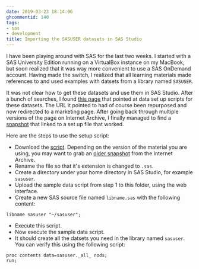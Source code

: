 ```yaml
---
date: 2019-03-23 18:14:06
ghcommentid: 140
tags:
- sas
- development
title: Importing the SASUSER datasets in SAS Studio
---
```


I have been playing around with SAS for the last two weeks. I started with a SAS University Edition running on a VirtualBox instance on my MacBook, but soon realized that it was way more convenient to use a SAS OnDemand account. Having made the switch, I realized that all learning materials made references to and used examples with datsets from a library named `SASUSER`.

It was not clear how to get these datasets and use them in SAS Studio. After a bunch of searches, I found [this page](https://communities.sas.com/t5/SAS-Certification/How-to-get-SASUSER-library-s-data-sets/m-p/306631/highlight/true#M124) that pointed at data set up scripts for these datasets. The URL it pointed to had of course been repurposed and now redirected to a marketing page. After going back through multiple versions of the page on Internet Archive, I finally managed to find a [snapshot](https://web.archive.org/web/20151005165134/http://support.sas.com:80/publishing/cert/basecertguide3.html) that linked to a set up file that worked.

Here are the steps to use the setup script:

* Download the [script](https://support.sas.com/content/dam/SAS/support/en/books/data/sampledata.txt). Depending on the version of the material you are using, you may want to grab an [older snapshot](https://web.archive.org/web/20150921023746/http://support.sas.com/publishing/cert/sampdata.txt) from the Internet Archive.
* Rename the file so that it's extension is changed to `.sas`.
* Create a directory under your home directory in SAS Studio, for example `sasuser`.
* Upload the sample data script from step 1 to this folder, using the web interface.
* Create a new SAS source file named `libname.sas` with the following content:

```sas
libname sasuser "~/sasuser";
```

* Execute this script.
* Now execute the sample data script.
* It should create all the datsets you need in the library named `sasuser`. You can verify this using the following script:

```sas
proc contents data=sasuser._all_ nods;
run;
```